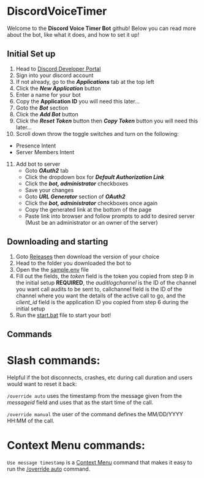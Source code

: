 # DiscordVoiceTimer

Welcome to the **Discord Voice Timer Bot** github! Below you can read more about the bot, like what it does, and how to set it up!

## Initial Set up

1. Head to [Discord Developer Portal](https://discord.com/developers/applications)
2. Sign into your discord account
3. If not already, go to the _**Applications**_ tab at the top left
4. Click the _**New Application**_ button
5. Enter a name for your bot
6. Copy the **Application ID** you will need this later...
7. Goto the _**Bot**_ section
8. Click the _**Add Bot**_ button
9. Click the _**Reset Token**_ button then _**Copy Token**_ button you will need this later...
10. Scroll down throw the toggle switches and turn on the following:
   - Presence Intent
   - Server Members Intent
11. Add bot to server 
    - Goto _**OAuth2**_ tab
    - Click the dropdown box for _**Default Authorization Link**_
    - Click the _**bot, administrator**_ checkboxes
    - Save your changes
    - Goto _**URL Generator**_ section of _**OAuth2**_
    - Click the _**bot, administrator**_ checkboxes once again
    - Copy the generated link at the bottom of the page
    - Paste link into browser and follow prompts to add to desired server (Must be an administrator or an owner of the server)

## Downloading and starting

1. Goto [Releases](https://github.com/J-dotjs/DiscordVoiceTimer/releases) then download the version of your choice
2. Head to the folder you downloaded the bot to
3. Open the the [sample.env](/sample.env) file
4. Fill out the fields, the *token* field is the token you copied from step 9 in the initial setup **REQUIRED**, the *auditlogchannel* is the ID of the channel you want call audits to be sent to, callchannel field is the ID of the channel where you want the details of the active call to go, and the *client_id* field is the application ID you copied from step 6 during the initial setup
5. Run the [start.bat](/start.bat) file to start your bot!

## Commands

# Slash commands:

Helpful if the bot disconnects, crashes, etc during call duration and users would want to reset it back:

`/override auto` uses the timestamp from the message given from the *messageid* field and uses that as the start time of the call.

`/override manual` the user of the command defines the MM/DD/YYYY HH:MM of the call.

# Context Menu commands:

`Use message timestamp` is a [Context Menu](https://kifopl.github.io/kifo-clanker/docs/guides/contextmenus) command that makes it easy to run the [/override auto]() command.

